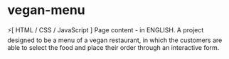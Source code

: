# vegan-menu
⚡[ HTML / CSS / JavaScript ] Page content - in ENGLISH. A project designed to be a menu of a vegan restaurant, in which the customers are able to select the food and place their order through an interactive form.

